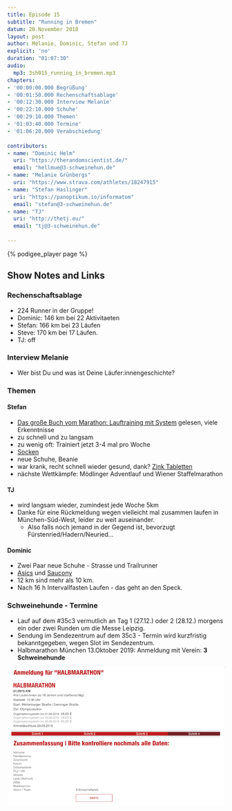 ```yaml
---
title: Episode 15
subtitle: "Running in Bremen"
datum: 20.November 2018
layout: post
author: Melanie, Dominic, Stefan und TJ
explicit: 'no'
duration: "01:07:30"
audio:
  mp3: 3sh015_running_in_bremen.mp3
chapters:
- '00:00:00.000 Begrüßung'
- '00:01:50.000 Rechenschaftsablage'
- '00:12:30.000 Interview Melanie'
- '00:22:10.000 Schuhe'
- '00:29:10.000 Themen'
- '01:03:40.000 Termine'
- '01:06:20.000 Verabschiedung'

contributors:
- name: "Dominic Helm"
  uri: "https://therandomscientist.de/"
  email: "hellmue@3-schweinehun.de"
- name: "Melanie Grünbergs"
  uri: "https://www.strava.com/athletes/18247915"
- name: "Stefan Haslinger"
  uri: "https://panoptikum.io/informatom"
  email: "stefan@3-schweinehun.de"
- name: "TJ"
  uri: "http://thetj.eu/"
  email: "tj@3-schweinehun.de"

---
```


{% podigee_player page %}

## Show Notes and Links

### Rechenschaftsablage

* 224 Runner in der Gruppe!
* Dominic: 146 km bei 22 Aktivitaeten
* Stefan: 166 km bei 23 Läufen
* Steve: 170 km bei 17 Läufen.
* TJ: off

### Interview Melanie

* Wer bist Du und was ist Deine Läufer:innengeschichte?

### Themen

#### Stefan

* [Das große Buch vom Marathon: Lauftraining mit System](https://amzn.to/2PddAmd) gelesen, viele Erkenntnisse
* zu schnell und zu langsam
* zu wenig oft: Trainiert jetzt 3-4 mal pro Woche
* [Socken](https://www.amazon.de/gp/product/B00L4Z4HR2)
* neue Schuhe, Beanie
* war krank, recht schnell wieder gesund, dank? [Zink Tabletten](https://www.amazon.de/gp/product/B06XKLNY2M/)
* nächste Wettkämpfe: Mödlinger Adventlauf und Wiener Staffelmarathon
  
#### TJ

* wird langsam wieder, zumindest jede Woche 5km
* Danke für eine Rückmeldung wegen vielleicht mal zusammen laufen in München-Süd-West, leider zu weit auseinander.
    * Also falls noch jemand in der Gegend ist, bevorzugt Fürstenried/Hadern/Neuried...

#### Dominic

* Zwei Paar neue Schuhe - Strasse und Trailrunner
*	[Asics](https://www.asics.com/us/en-us/gt-3000-5/p/0010291331.4549) und 
  [Saucony](https://www.saucony.com/DE/de_DE/excursion-tr12-gtx/32728M.html?dwvar_32728M_color=S20453-1#cgid=mens-running-trail-running&start=1)
* 12 km sind mehr als 10 km.
* Nach 16 h Intervallfasten Laufen - das geht an den Speck.
    
    
### Schweinehunde - Termine

* Lauf auf dem #35c3 vermutlich an Tag 1 (27.12.) oder 2 (28.12.) morgens ein oder zwei Runden um die Messe Leipzig.
* Sendung im Sendezentrum auf dem 35c3 - Termin wird kurzfristig bekanntgegeben, wegen Slot im Sendezentrum.
* Halbmarathon München 13.Oktober 2019: Anmeldung mit Verein: **3 Schweinehunde**

![Anmeldung](/img/anmeldung.png)
